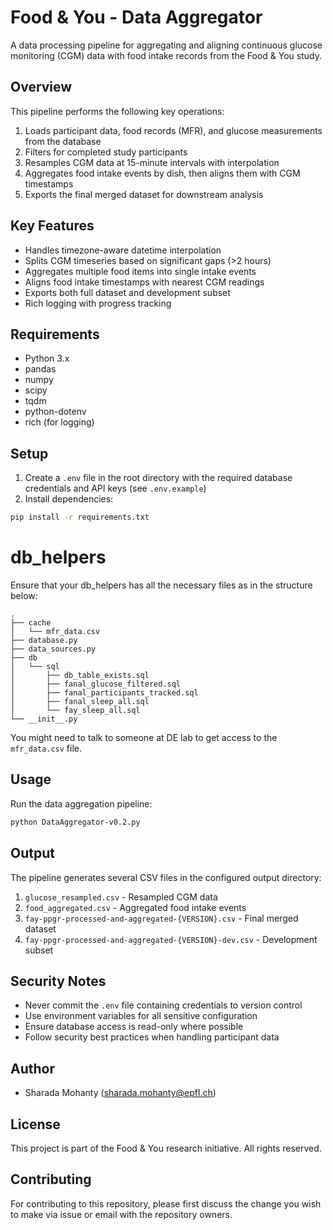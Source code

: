 # Food & You - Data Aggregator

A data processing pipeline for aggregating and aligning continuous glucose monitoring (CGM) data with food intake records from the Food & You study.

## Overview

This pipeline performs the following key operations:

1. Loads participant data, food records (MFR), and glucose measurements from the database
2. Filters for completed study participants  
3. Resamples CGM data at 15-minute intervals with interpolation
4. Aggregates food intake events by dish, then aligns them with CGM timestamps
5. Exports the final merged dataset for downstream analysis

## Key Features

- Handles timezone-aware datetime interpolation
- Splits CGM timeseries based on significant gaps (>2 hours)
- Aggregates multiple food items into single intake events  
- Aligns food intake timestamps with nearest CGM readings
- Exports both full dataset and development subset
- Rich logging with progress tracking

## Requirements

- Python 3.x
- pandas
- numpy 
- scipy
- tqdm
- python-dotenv
- rich (for logging)

## Setup

1. Create a `.env` file in the root directory with the required database credentials and API keys (see `.env.example`)
2. Install dependencies:
```bash
pip install -r requirements.txt
```

# db_helpers

Ensure that your db_helpers has all the necessary files as in the structure below:
```
.
├── cache
│   └── mfr_data.csv
├── database.py
├── data_sources.py
├── db
│   └── sql
│       ├── db_table_exists.sql
│       ├── fanal_glucose_filtered.sql
│       ├── fanal_participants_tracked.sql
│       ├── fanal_sleep_all.sql
│       └── fay_sleep_all.sql
└── __init__.py
```
You might need to talk to someone at DE lab to get access to the `mfr_data.csv` file.

## Usage

Run the data aggregation pipeline:

```bash
python DataAggregator-v0.2.py
```

## Output

The pipeline generates several CSV files in the configured output directory:

1. `glucose_resampled.csv` - Resampled CGM data
2. `food_aggregated.csv` - Aggregated food intake events  
3. `fay-ppgr-processed-and-aggregated-{VERSION}.csv` - Final merged dataset
4. `fay-ppgr-processed-and-aggregated-{VERSION}-dev.csv` - Development subset

## Security Notes

- Never commit the `.env` file containing credentials to version control
- Use environment variables for all sensitive configuration
- Ensure database access is read-only where possible
- Follow security best practices when handling participant data

## Author

* Sharada Mohanty (sharada.mohanty@epfl.ch)

## License

This project is part of the Food & You research initiative. All rights reserved.

## Contributing

For contributing to this repository, please first discuss the change you wish to make via issue or email with the repository owners.